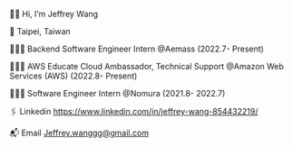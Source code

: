👋🏻 Hi, I’m Jeffrey Wang

📍 Taipei, Taiwan

🧑🏻‍💻 Backend Software Engineer Intern @Aemass (2022.7- Present)

🧑🏻‍💻 AWS Educate Cloud Ambassador, Technical Support @Amazon Web Services (AWS) (2022.8- Present)

🧑🏻‍💻 Software Engineer Intern @Nomura (2021.8- 2022.7)

🖇 Linkedin https://www.linkedin.com/in/jeffrey-wang-854432219/

📬 Email Jeffrey.wanggg@gmail.com
